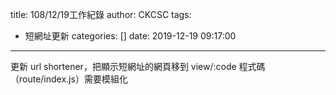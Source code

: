 title: 108/12/19工作紀錄
author: CKCSC
tags:
  - 短網址更新
categories: []
date: 2019-12-19 09:17:00
---
更新 url shortener，把顯示短網址的網頁移到 view/:code
程式碼（route/index.js）需要模組化